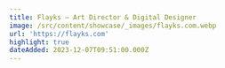 ```yaml
---
title: Flayks – Art Director & Digital Designer
image: /src/content/showcase/_images/flayks.com.webp
url: 'https://flayks.com'
highlight: true
dateAdded: 2023-12-07T09:51:00.000Z
---
```


